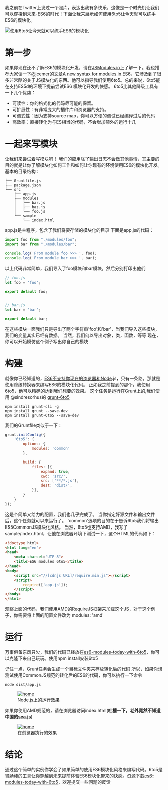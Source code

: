 <!--
layout: post
title: 使用6to5，让今天就来写ES6的模块化开发!
date: 2014-11-05T15:19:50.612Z
comments: true
published: true
keywords: ES6, modules, 6to5
description: 使用基于Node.js的6to5，让支持ES5的环境也能使用ES6的模块化
categories: Modules, Tutorial
authorName: Jaydson Gomes
authorLink: http://twitter.com/jaydson
-->

我之前在Twitter上发过一个照片，表达出我有多快乐，这像是一个时光机让我们可以穿梭到未来-ES6的时代！下面让我来展示如何使用6to5让今天就可以练手ES6的模块化。

<!--more-->

![使用6to5让今天就可以练手ES6的模块化](/img/modules-today-6to5.png)

# 第一步

如果你现在还不了解ES6的模块化开发，请在[JSModules.io](http://JSModules.io)上了解一下。我也推荐大家读一下@jcemer的文章[A new syntax for modules in ES6](http://es6rocks.com/2014/07/a-new-syntax-for-modules-in-es6/)，它涉及到了很多非常酷的关于JS模块化的东西。他可以指导我们使用6to5。总的来说，6to5能在支持ES5d的环境下提前尝试ES6 模块化开发的快感。
6to5比其他降级工具有一下几个优势：
 * 可读性：你的格式化的代码尽可能的保留。
 * 可扩展性：有非常庞大的插件库和浏览器的支持。
 * 可调式性：因为支持source map，你可以方便的调试已经编译过后的代码
 * 高效率：直接转化为与ES相当的代码，不会增加额外的运行十几

# 一起来写模块

让我们来尝试着写模块吧！
我们的应用除了输出日志不会做其他事情，其主要的目的就是让你了解模块化如何工作和如何让你现有的环境使用ES6的模块化开发。
基本的目录结构：

	├── Gruntfile.js
	├── package.json
	└── src
	    ├── app.js
	    ├── modules
	    │   ├── bar.js
	    │   ├── baz.js
	    │   └── foo.js
	    └── sample
	        └── index.html

app.js是主程序，包含了我们将要存储的模块化的目录
下面是app.js的代码：

```javascript
import foo from "./modules/foo";
import bar from "./modules/bar";

console.log('From module foo >>> ', foo);
console.log('From module bar >>> ', bar);
```


以上代码非常简单，我们导入了foo模块和bar模块，然后分别打印出他们

```javascript
// foo.js
let foo = 'foo';

export default foo;


// bar.js
let bar = 'bar';

export default bar;
```

在这些模块一面我们只是导出了两个字符串'foo'和'bar'，当我们导入这些模块，我们的变量其实已经有数据。
当然，我们何以导出对象，类，函数，等等
现在，你可以开始模仿这个例子写出你自己的模块

# 构建

就像你已经知道的，[ES6不支持你现在的浏览器和Node](http://kangax.github.io/compat-table/es6/).js，只有一条路，那就是使用降级转换器来编写ES6的模块化代码。
正如我之前提到的那个，我使用6to5，他可以精确的达到我们想要的效果。
这个任务是运行在Grunt上的,我们使用 @sindresorhus的 [grunt-6to5](https://github.com/sindresorhus/grunt-6to5)

```shell
npm install grunt-cli -g
npm install grunt --save-dev
npm install grunt-6to5 --save-dev
```

我们的Gruntfile类似于一下：

```javascript
grunt.initConfig({
    '6to5': {
        options: {
            modules: 'common'
        },

        build: {
            files: [{
                expand: true,
                cwd: 'src/',
                src: ['**/*.js'],
                dest: 'dist/',
            }],
        }
    }
});
```

这是个简单又给力的配置，我们也几乎完成了。
当你指定好源文件和输出文件后，这个任务就可以来运行了。
'common'选项的目的在于告诉6to5我们将输出ES5CommonJS模块化风格。
当然，6to5也支持AMD，我写了sample/index.html，让他在浏览器环境下测试一下，这个HTML的代码如下：

```html
<!doctype html>
<html lang="en">
<head>
    <meta charset="UTF-8">
    <title>ES6 modules 6to5</title>
</head>
<body>
    <script src="//[cdnjs URL]/require.min.js"></script>
    <script>
        require(['app.js']);
    </script>
</body>
</html>
```

观察上面的代码，我们使用AMD的RequireJS框架来加载这个JS，对于这个例子，你需要将上面的配置文件改为 modules: 'amd'

# 运行

万事俱备东风只欠，我们的代码已经放在[es6-modules-today-with-6to5](https://github.com/es6rocks/es6-modules-today-with-6to5)，你可以克隆下来自己玩玩。使用npm install安装6to5

记住一点，Grunt任务会生成一个目标文件夹来存放转化后的代码
所以，如果你想测试使用CommonJS规范的转化后的ES6的代码，你可以执行一下命令

```shell
node dist/app.js
```

<figure>
	<a href="http://es6rocks.com/img/running-node.png">
		<img src="http://es6rocks.com/img/running-node.png" alt="home" />
	</a>
	<figcaption>Node.js上的运行效果</figcaption>
</figure>

如果你使用AMD规范的，请在浏览器访问index.html(**吐槽一下，老外竟然不知道中国的[sea.js](https://github.com/seajs/seajs)**)

<figure>
	<a href="http://es6rocks.com/img/amd-es6.png">
		<img src="http://es6rocks.com/img/amd-es6.png" alt="home" />
	</a>
	<figcaption>在浏览器执行的效果</figcaption>
</figure>

# 结论


通过这个简单的实例你学会了如果简单的使用ES6模块化风格来编写代码。6to5是胃肠棒的工具让你穿越到未来提前体验ES6模块化带来的快感。资源下载[es6-modules-today-with-6to5](https://github.com/es6rocks/es6-modules-today-with-6to5)，欢迎提交一些问题的反馈
